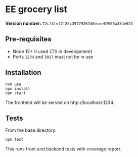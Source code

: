 # EE grocery list

**Version number:** `72cf4fe47f85c39779267d0ecee07655a354e623`

## Pre-requisites

- Node 12+ (I used LTS in development)
- Ports `1234` and `3017` must not be in use

## Installation

```
nvm use
npm install
npm start
```

The frontend will be served on http://localhost:1234.

## Tests

From the base directory:

```
npm test
```

This runs front and backend tests with coverage report.
